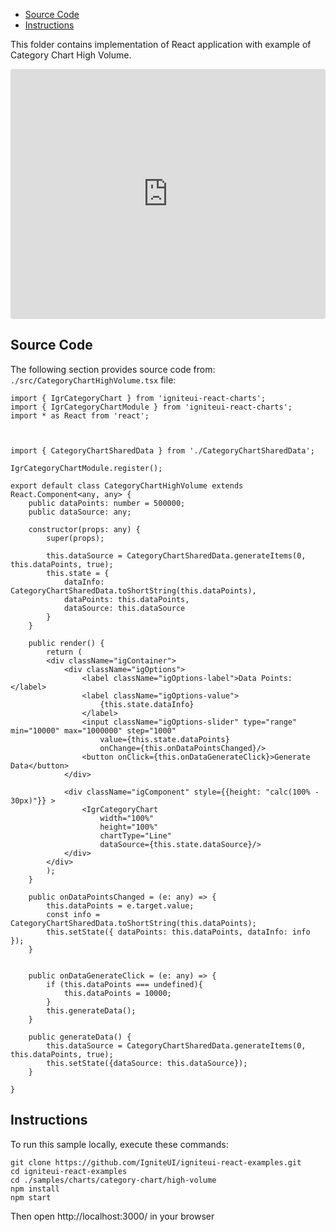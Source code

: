 <!-- NOTE: do not change this file because it will be auto re-generated from template file: -->
<!-- https://github.com/IgniteUI/igniteui-react-examples/tree/master/sample-template-files/ReadMe.md -->

<!-- ## Table of Contents -->
<!-- - [Sample Preview](#Sample-Preview) -->
- [Source Code](#Source-Code)
- [Instructions](#Instructions)

This folder contains implementation of React application with example of Category Chart High Volume.
<!-- in the Category Chart component -->
<!-- [Category Chart](https://infragistics.com/Reactsite/components/category-chart.html) -->

<html lang="en" xmlns="http://www.w3.org/1999/xhtml">
    <body>
        <!-- <a target="_blank" href="https://codesandbox.io/s/github/IgniteUI/igniteui-react-examples/tree/master/samples/charts/category-chart/high-volume?fontsize=14&hidenavigation=1&theme=dark&view=preview&file=/src/CategoryChartHighVolume.tsx" rel="noopener noreferrer">
            <img height="40px" style="border-radius: 0.5rem" alt="Edit on CodeSandbox" src="https://static.infragistics.com/xplatform/images/sandbox/edit.png"/>
        </a> -->
        <!-- <a target="_blank"
href="https://codesandbox.io/s/github/IgniteUI/igniteui-react-examples/tree/master/samples/maps/geo-map/binding-csv-points?fontsize=14&hidenavigation=1&theme=dark&view=preview">
            <img alt="Edit Sample" src="https://codesandbox.io/static/img/play-codesandbox.svg"/>
        </a> -->
        <!-- <a target="_blank" style="margin-left: 0.5rem"
href="https://codesandbox.io/embed/github/IgniteUI/igniteui-react-examples/tree/master/samples/charts/category-chart/high-volume?fontsize=14&hidenavigation=1&theme=dark&view=preview&file=/src/CategoryChartHighVolume.tsx">
            <img height="40px" style="border-radius: 5px" alt="View on CodeSandbox" src="https://static.infragistics.com/xplatform/images/sandbox/view.png"/>
        </a> -->
        <!-- <a target="_blank"
href="https://codesandbox.io/embed/github/IgniteUI/igniteui-react-examples/tree/master/samples/maps/geo-map/binding-csv-points?fontsize=14&hidenavigation=1&theme=dark&view=preview">
            <img alt="View on CodeSandbox" src="https://static.infragistics.com/xplatform/images/sandbox/view.png"/>
        </a>
https://codesandbox.io/embed/react-treemap-overview-rtb45
https://codesandbox.io/static/img/play-codesandbox.svg
https://codesandbox.io/embed/react-treemap-overview-rtb45?view=browser -->
    </body>
</html>

<!-- ## Sample Preview -->

<iframe
  src="https://codesandbox.io/embed/github/IgniteUI/igniteui-react-examples/tree/master/samples/charts/category-chart/high-volume?fontsize=14&hidenavigation=1&theme=dark&view=preview&file=/src/CategoryChartHighVolume.tsx"
  style="width:100%; height:400px; border:0; border-radius: 4px; overflow:hidden;"
  allow="accelerometer; ambient-light-sensor; camera; encrypted-media; geolocation; gyroscope; hid; microphone; midi; payment; usb; vr"
  sandbox="allow-forms allow-modals allow-popups allow-presentation allow-same-origin allow-scripts"
></iframe>

## Source Code

The following section provides source code from:
`./src/CategoryChartHighVolume.tsx` file:

```tsx
import { IgrCategoryChart } from 'igniteui-react-charts';
import { IgrCategoryChartModule } from 'igniteui-react-charts';
import * as React from 'react';



import { CategoryChartSharedData } from './CategoryChartSharedData';

IgrCategoryChartModule.register();

export default class CategoryChartHighVolume extends React.Component<any, any> {
    public dataPoints: number = 500000;
    public dataSource: any;

    constructor(props: any) {
        super(props);

        this.dataSource = CategoryChartSharedData.generateItems(0, this.dataPoints, true);
        this.state = {
            dataInfo: CategoryChartSharedData.toShortString(this.dataPoints),
            dataPoints: this.dataPoints,
            dataSource: this.dataSource
        }
    }

    public render() {
        return (
        <div className="igContainer">
            <div className="igOptions">
                <label className="igOptions-label">Data Points: </label>
                <label className="igOptions-value">
                    {this.state.dataInfo}
                </label>
                <input className="igOptions-slider" type="range" min="10000" max="1000000" step="1000"
                    value={this.state.dataPoints}
                    onChange={this.onDataPointsChanged}/>
                <button onClick={this.onDataGenerateClick}>Generate Data</button>
            </div>

            <div className="igComponent" style={{height: "calc(100% - 30px)"}} >
                <IgrCategoryChart
                    width="100%"
                    height="100%"
                    chartType="Line"
                    dataSource={this.state.dataSource}/>
            </div>
        </div>
        );
    }

    public onDataPointsChanged = (e: any) => {
        this.dataPoints = e.target.value;
        const info = CategoryChartSharedData.toShortString(this.dataPoints);
        this.setState({ dataPoints: this.dataPoints, dataInfo: info });
    }


    public onDataGenerateClick = (e: any) => {
        if (this.dataPoints === undefined){
            this.dataPoints = 10000;
        }
        this.generateData();
    }

    public generateData() {
        this.dataSource = CategoryChartSharedData.generateItems(0, this.dataPoints, true);
        this.setState({dataSource: this.dataSource});
    }

}

```

## Instructions
To run this sample locally, execute these commands:

```
git clone https://github.com/IgniteUI/igniteui-react-examples.git
cd igniteui-react-examples
cd ./samples/charts/category-chart/high-volume
npm install
npm start

```

Then open http://localhost:3000/ in your browser

